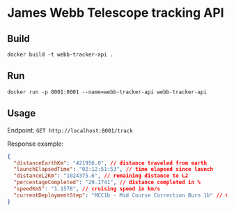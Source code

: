# James Webb Telescope tracking API

## Build

`docker build -t webb-tracker-api .`

## Run

`docker run -p 8001:8001 --name=webb-tracker-api webb-tracker-api`

## Usage

Endpoint: `GET http://localhost:8001/track`

Response example:

```json
{
  "distanceEarthKm": "421956.0", // distance traveled from earth
  "launchElapsedTime": "02:12:51:53", // time elapsed since launch
  "distanceL2Km": "1024375.6", // remaining distance to L2
  "percentageCompleted": "29.1741", // distance completed in %
  "speedKmS": "1.1578", // cruising speed in km/s
  "currentDeploymentStep": "MCC1b - Mid Course Correction Burn 1b" // Current deployment step with description
}
```
